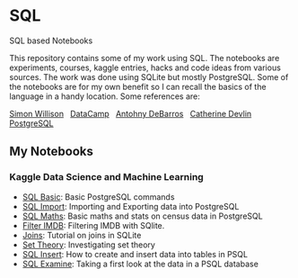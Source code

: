 # SQL
SQL based Notebooks

This repository contains some of my work using SQL.  The notebooks are experiments, 
courses, kaggle entries, hacks and code ideas from various sources.  The work was done using SQLite but mostly PostgreSQL.  Some of the notebooks are for my own benefit so I can recall the basics of the language in a handy location.  Some references are:

[Simon Willison](https://github.com/simonw/csvs-to-sqlite) &nbsp;
[DataCamp](https://www.datacamp.com/) &nbsp;
[Antohny DeBarros](https://nostarch.com/practicalSQL) &nbsp; 
[Catherine Devlin](https://github.com/catherinedevlin/ipython-sql) &nbsp; 
[PostgreSQL](http://www.postgresqltutorial.com/) &nbsp;

## My Notebooks

### Kaggle Data Science and Machine Learning

* [SQL Basic](https://github.com/riched158/SQL/blob/master/SQL1.ipynb): Basic PostgreSQL commands
* [SQL Import](https://github.com/riched158/SQL/blob/master/SQL2.ipynb): Importing and Exporting data into PostgreSQL
* [SQL Maths](https://github.com/riched158/SQL/blob/master/SQL3.ipynb): Basic maths and stats on census data in PostgreSQL
* [Filter IMDB](https://github.com/riched158/SQL/blob/master/SQLFiltering.ipynb): Filtering IMDB with SQlite.
* [Joins](https://github.com/riched158/SQL/blob/master/SQLJoins.ipynb): Tutorial on joins in SQLite
* [Set Theory](https://github.com/riched158/SQL/blob/master/SQLSetTheory.ipynb): Investigating set theory
* [SQL Insert](https://github.com/riched158/SQL/blob/master/SQL_Exploratory_Insert.ipynb):  How to create and insert data into tables in PSQL
* [SQL Examine](https://github.com/riched158/SQL/blob/master/SQL_Exploratory_Data_Anal1.ipynb):  Taking a first look at the data in a PSQL database

